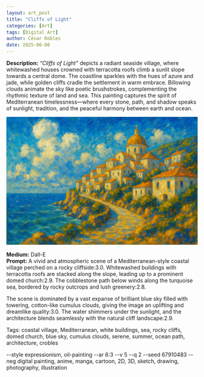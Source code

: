 ```yaml
---
layout: art_post
title: "Cliffs of Light"
categories: [Art]
tags: [Digital Art]
author: César Robles
date: 2025-06-08
---
```

**Description:** *“Cliffs of Light”* depicts a radiant seaside village, where whitewashed houses crowned with terracotta roofs climb a sunlit slope towards a central dome. The coastline sparkles with the hues of azure and jade, while golden cliffs cradle the settlement in warm embrace. Billowing clouds animate the sky like poetic brushstrokes, complementing the rhythmic texture of land and sea. This painting captures the spirit of Mediterranean timelessness—where every stone, path, and shadow speaks of sunlight, tradition, and the peaceful harmony between earth and ocean.

![Cliffs of Light](/imag/digital_art/cliffs_of_light.jpg)

**Medium:** Dall-E\
**Prompt:** A vivid and atmospheric scene of a Mediterranean-style coastal village perched on a rocky cliffside:3.0. Whitewashed buildings with terracotta roofs are stacked along the slope, leading up to a prominent domed church:2.9. The cobblestone path below winds along the turquoise sea, bordered by rocky outcrops and lush greenery:2.8.

The scene is dominated by a vast expanse of brilliant blue sky filled with towering, cotton-like cumulus clouds, giving the image an uplifting and dreamlike quality:3.0. The water shimmers under the sunlight, and the architecture blends seamlessly with the natural cliff landscape:2.9.

Tags: coastal village, Mediterranean, white buildings, sea, rocky cliffs, domed church, blue sky, cumulus clouds, serene, summer, ocean path, architecture, crobles

--style expressionism, oil-painting --ar 6:3 --v 5 --q 2 --seed 67910483 --neg digital painting, anime, manga, cartoon, 2D, 3D, sketch, drawing, photography, illustration